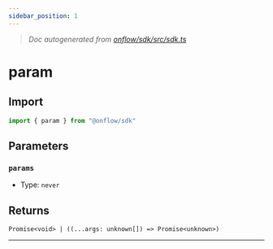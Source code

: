 ```yaml
---
sidebar_position: 1
---
```


> _Doc autogenerated from [onflow/sdk/src/sdk.ts](https://github.com/onflow/fcl-js/tree/master/packages/sdk/src/sdk.ts)_

# param


## Import

```typescript
import { param } from "@onflow/sdk"
```


## Parameters

### `params` 
- Type: `never`



## Returns

`Promise<void> | ((...args: unknown[]) => Promise<unknown>)`


---